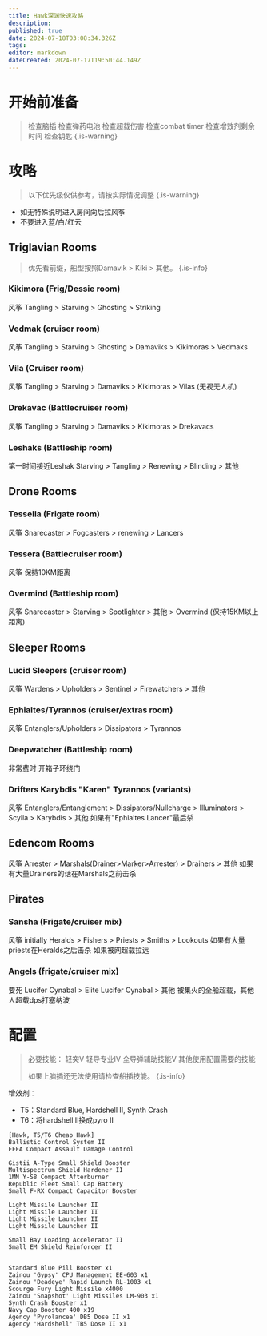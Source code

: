 ```yaml
---
title: Hawk深渊快速攻略
description: 
published: true
date: 2024-07-18T03:08:34.326Z
tags: 
editor: markdown
dateCreated: 2024-07-17T19:50:44.149Z
---
```


# 开始前准备

> 检查脑插
> 检查弹药电池
> 检查超载伤害
> 检查combat timer
> 检查增效剂剩余时间
> 检查钥匙
{.is-warning}


# 攻略
> 以下优先级仅供参考，请按实际情况调整
{.is-warning}

- 如无特殊说明进入房间向后拉风筝
- 不要进入蓝/白/红云

## Triglavian Rooms
> 优先看前缀，船型按照Damavik > Kiki > 其他。
{.is-info}

### Kikimora (Frig/Dessie room)
风筝
Tangling > Starving > Ghosting > Striking
### Vedmak (cruiser room)
风筝
Tangling > Starving > Ghosting > Damaviks > Kikimoras > Vedmaks
### Vila (Cruiser room)
风筝
Tangling > Starving > Damaviks > Kikimoras > Vilas (无视无人机)
### Drekavac (Battlecruiser room)
风筝
Tangling > Starving > Damaviks > Kikimoras > Drekavacs
### Leshaks (Battleship room)
第一时间接近Leshak
Starving > Tangling > Renewing > Blinding > 其他

## Drone Rooms
### Tessella (Frigate room)
风筝
Snarecaster > Fogcasters > renewing > Lancers
### Tessera (Battlecruiser room)
风筝
保持10KM距离
### Overmind (Battleship room)
风筝
Snarecaster > Starving > Spotlighter > 其他 > Overmind (保持15KM以上距离)

## Sleeper Rooms
### Lucid Sleepers (cruiser room)
风筝
Wardens > Upholders > Sentinel > Firewatchers > 其他
### Ephialtes/Tyrannos (cruiser/extras room)
风筝
Entanglers/Upholders > Dissipators > Tyrannos
### Deepwatcher (Battleship room)
非常费时
开箱子环绕门
### Drifters Karybdis "Karen" Tyrannos (variants)
风筝
Entanglers/Entanglement > Dissipators/Nullcharge > Illuminators > Scylla > Karybdis > 其他
如果有"Ephialtes Lancer"最后杀

## Edencom Rooms
风筝
Arrester > Marshals(Drainer>Marker>Arrester) > Drainers > 其他
如果有大量Drainers的话在Marshals之前击杀

## Pirates
### Sansha (Frigate/cruiser mix)
风筝 initially
Heralds > Fishers > Priests > Smiths > Lookouts
如果有大量priests在Heralds之后击杀
如果被网超载拉远
### Angels (frigate/cruiser mix)
要死
Lucifer Cynabal > Elite Lucifer Cynabal > 其他
被集火的全船超载，其他人超载dps打塞纳波

# 配置
> 必要技能：
> 轻突V
> 轻导专业IV
> 全导弹辅助技能V
> 其他使用配置需要的技能
> 
> 如果上脑插还无法使用请检查船插技能。
{.is-info}

增效剂：
- T5：Standard Blue, Hardshell II, Synth Crash
- T6：将hardshell II换成pyro II

```
[Hawk, T5/T6 Cheap Hawk]
Ballistic Control System II
EFFA Compact Assault Damage Control

Gistii A-Type Small Shield Booster
Multispectrum Shield Hardener II
1MN Y-S8 Compact Afterburner
Republic Fleet Small Cap Battery
Small F-RX Compact Capacitor Booster

Light Missile Launcher II
Light Missile Launcher II
Light Missile Launcher II
Light Missile Launcher II

Small Bay Loading Accelerator II
Small EM Shield Reinforcer II


Standard Blue Pill Booster x1
Zainou 'Gypsy' CPU Management EE-603 x1
Zainou 'Deadeye' Rapid Launch RL-1003 x1
Scourge Fury Light Missile x4000
Zainou 'Snapshot' Light Missiles LM-903 x1
Synth Crash Booster x1
Navy Cap Booster 400 x19
Agency 'Pyrolancea' DB5 Dose II x1
Agency 'Hardshell' TB5 Dose II x1
```


